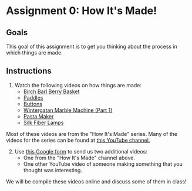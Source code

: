 

# Assignment 0: How It's Made!

## Goals
This goal of this assignment is to get you thinking about the process in which things are made.


## Instructions

1. Watch the following videos on how things are made:
	* [Birch Barl Berry Basket](https://www.youtube.com/watch?v=tgkm_EIFADk)
	* [Paddles](https://www.youtube.com/watch?v=EVFMM5rY7js)
	* [Buttons](https://www.youtube.com/watch?v=YyXqS2aB2nI)
	* [Wintergatan Marble Machine (Part 1)](https://www.youtube.com/watch?v=uog48viZUbM)
	* [Pasta Maker](https://www.youtube.com/watch?v=b5kpSjpbnL4)
	* [Silk Fiber Lamps](https://www.youtube.com/watch?v=BRopZw4Z_Pg)


Most of these videos are from the "How It's Made" series. Many of the videos for the series can be found at [this YouTube channel.](https://www.youtube.com/channel/UCWBkudOTaVbvkCBc0pyZFMA/videos)

2. Use [this Google form](https://forms.gle/phvZPoGpTzxRrTme7) to send us two additional videos:
	* One from the "How It's Made" channel above.
	* One other YouTube video of someone making something that you thought was interesting.

We will be compile these videos online and discuss some of them in class!